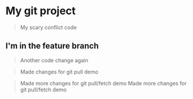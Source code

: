 # My git project

> My scary conflict code 

## I'm in the feature branch

> Another code change again

> Made changes for git pull demo

> Made more changes for git pull/fetch demo
> Made more changes for git pull/fetch demo
